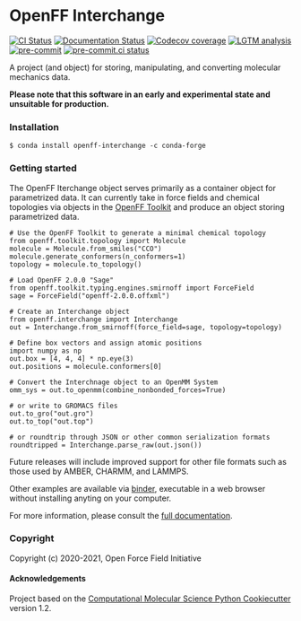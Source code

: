 OpenFF Interchange
==================
[//]: # (Badges)
[![CI Status](https://github.com/openforcefield/openff-interchange/workflows/full_tests/badge.svg)](https://github.com/openforcefield/openff-interchange/actions?query=branch%3Amain+workflow%3Afull_tests)
[![Documentation Status](https://readthedocs.org/projects/openff-interchange/badge/?version=latest)](https://openff-interchange.readthedocs.io/en/latest/?badge=latest)
[![Codecov coverage](https://img.shields.io/codecov/c/github/openforcefield/openff-interchange.svg?logo=Codecov&logoColor=white)](https://codecov.io/gh/openforcefield/openff-interchange)
[![LGTM analysis](https://img.shields.io/lgtm/grade/python/g/openforcefield/openff-interchange.svg?logo=lgtm&logoWidth=18)](https://lgtm.com/projects/g/openforcefield/openff-interchange/context:python)
[![pre-commit](https://img.shields.io/badge/pre--commit-enabled-brightgreen?logo=pre-commit&logoColor=white)](https://github.com/pre-commit/pre-commit)
[![pre-commit.ci status](https://results.pre-commit.ci/badge/github/openforcefield/openff-interchange/main.svg)](https://results.pre-commit.ci/latest/github/openforcefield/openff-interchange/main)

A project (and object) for storing, manipulating, and converting molecular mechanics data.

**Please note that this software in an early and experimental state and unsuitable for production.**

### Installation

```shell
$ conda install openff-interchange -c conda-forge
```

### Getting started

The OpenFF Iterchange object serves primarily as a container object for parametrized data. It can currently take in force fields
and chemical topologies via objects in the [OpenFF Toolkit](https://open-forcefield-toolkit.readthedocs.io/) and produce
an object storing parametrized data.

```python3
# Use the OpenFF Toolkit to generate a minimal chemical topology
from openff.toolkit.topology import Molecule
molecule = Molecule.from_smiles("CCO")
molecule.generate_conformers(n_conformers=1)
topology = molecule.to_topology()

# Load OpenFF 2.0.0 "Sage"
from openff.toolkit.typing.engines.smirnoff import ForceField
sage = ForceField("openff-2.0.0.offxml")

# Create an Interchange object
from openff.interchange import Interchange
out = Interchange.from_smirnoff(force_field=sage, topology=topology)

# Define box vectors and assign atomic positions
import numpy as np
out.box = [4, 4, 4] * np.eye(3)
out.positions = molecule.conformers[0]

# Convert the Interchnage object to an OpenMM System
omm_sys = out.to_openmm(combine_nonbonded_forces=True)

# or write to GROMACS files
out.to_gro("out.gro")
out.to_top("out.top")

# or roundtrip through JSON or other common serialization formats
roundtripped = Interchange.parse_raw(out.json())
```

Future releases will include improved support for other file formats such as those used by AMBER, CHARMM, and LAMMPS.

Other examples are available via [binder](https://mybinder.org/v2/gh/openforcefield/openff-interchange/main?filepath=%2Fexamples%2F), executable in a web browser without installing anyting on your computer.

For more information, please consult the [full documentation](https://openff-interchange.readthedocs.io/).

### Copyright

Copyright (c) 2020-2021, Open Force Field Initiative


#### Acknowledgements

Project based on the [Computational Molecular Science Python Cookiecutter](https://github.com/molssi/cookiecutter-cms) version 1.2.
